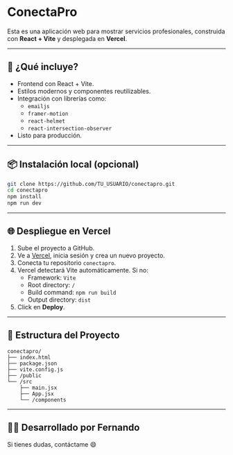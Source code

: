 # ConectaPro

Esta es una aplicación web para mostrar servicios profesionales, construida con **React + Vite** y desplegada en **Vercel**.

---

## 🚀 ¿Qué incluye?

- Frontend con React + Vite.
- Estilos modernos y componentes reutilizables.
- Integración con librerías como:
  - `emailjs`
  - `framer-motion`
  - `react-helmet`
  - `react-intersection-observer`
- Listo para producción.

---

## 📦 Instalación local (opcional)

```bash
git clone https://github.com/TU_USUARIO/conectapro.git
cd conectapro
npm install
npm run dev
```

---

## 🌐 Despliegue en Vercel

1. Sube el proyecto a GitHub.
2. Ve a [Vercel](https://vercel.com), inicia sesión y crea un nuevo proyecto.
3. Conecta tu repositorio `conectapro`.
4. Vercel detectará Vite automáticamente. Si no:
   - Framework: `Vite`
   - Root directory: `/`
   - Build command: `npm run build`
   - Output directory: `dist`
5. Click en **Deploy**.

---

## 📁 Estructura del Proyecto

```
conectapro/
├── index.html
├── package.json
├── vite.config.js
├── /public
└── /src
    ├── main.jsx
    ├── App.jsx
    └── /components
```

---

## 👨‍💻 Desarrollado por Fernando

Si tienes dudas, contáctame 😄
